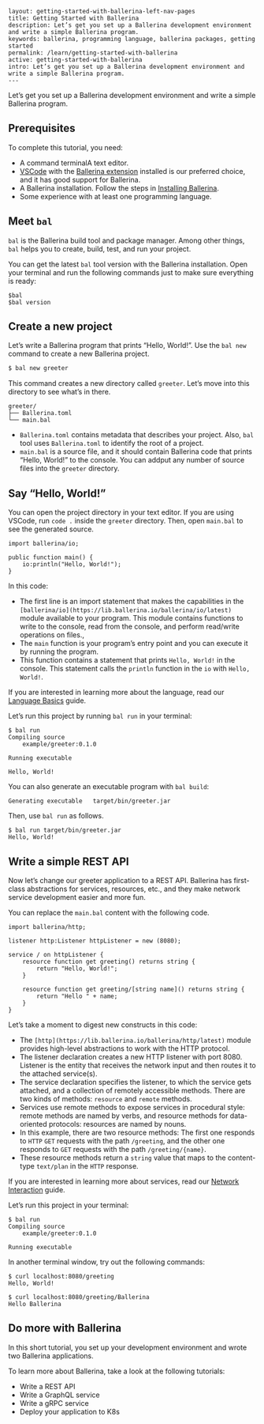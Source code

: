 ```
layout: getting-started-with-ballerina-left-nav-pages
title: Getting Started with Ballerina
description: Let’s get you set up a Ballerina development environment and write a simple Ballerina program.
keywords: ballerina, programming language, ballerina packages, getting started
permalink: /learn/getting-started-with-ballerina
active: getting-started-with-ballerina
intro: Let’s get you set up a Ballerina development environment and write a simple Ballerina program.
---
```

Let’s get you set up a Ballerina development environment and write a simple Ballerina program.

## Prerequisites

To complete this tutorial, you need:

- A command terminalA text editor.
- [VSCode](https://code.visualstudio.com/) with the [Ballerina extension](https://marketplace.visualstudio.com/items?itemName=WSO2.ballerina) installed is our preferred choice, and it has good support for Ballerina.
- A Ballerina installation. Follow the steps in [Installing Ballerina](https://ballerina.io/learn/installing-ballerina/setting-up-ballerina/).
- Some experience with at least one programming language. 

## Meet `bal`

`bal` is the Ballerina build tool and package manager. Among other things, `bal` helps you to create, build, test, and run your project. 

You can get the latest `bal` tool version with the Ballerina installation. Open your terminal and run the following commands just to make sure everything is ready:

```
$bal
$bal version
```

## Create a new project

Let’s write a Ballerina program that prints “Hello, World!”. Use the `bal new` command to create a new Ballerina project. 

```bash
$ bal new greeter
```

This command creates a new directory called `greeter`. Let’s move into this directory to see what’s in there. 

```
greeter/
├── Ballerina.toml
└── main.bal
```

- `Ballerina.toml` contains metadata that describes your project. Also, `bal` tool uses `Ballerina.toml` to identify the root of a project.
- `main.bal` is a source file, and it should contain Ballerina code that prints “Hello, World!” to the console. You can addput any number of source files into the `greeter` directory.

## Say “Hello, World!”

You can open the project directory in your text editor. If you are using VSCode, run `code .` inside the `greeter` directory. Then, open `main.bal` to see the generated source.

```ballerina
import ballerina/io;

public function main() {
    io:println("Hello, World!");
}
```

In this code:

- The first line is an import statement that makes the capabilities in the `[ballerina/io](https://lib.ballerina.io/ballerina/io/latest)` module available to your program. This module contains functions to write to the console, read from the console, and perform read/write operations on files.,
- The `main` function is your program’s entry point and you can execute it by running the program. 
- This function contains a statement that prints `Hello, World!` in the console. This statement calls the `println` function in the `io` with `Hello, World!`.

If you are interested in learning more about the language, read our [Language Basics](https://ballerina.io/learn/language-basics/) guide. 

Let’s run this project by running `bal run` in your terminal:

```
$ bal run
Compiling source
	example/greeter:0.1.0

Running executable

Hello, World!
```

You can also generate an executable program with `bal build`:

```$ bal buildCompiling source	sameera/greeter:0.1.0
Generating executable	target/bin/greeter.jar
```

Then, use `bal run` as follows.

```
$ bal run target/bin/greeter.jar
Hello, World!
```

## Write a simple REST API

Now let’s change our greeter application to a REST API. Ballerina has first-class abstractions for services, resources, etc., and they make network service development easier and more fun. 

You can replace the `main.bal` content with the following code.

```
import ballerina/http;

listener http:Listener httpListener = new (8080);

service / on httpListener {
    resource function get greeting() returns string { 
        return "Hello, World!"; 
    }

    resource function get greeting/[string name]() returns string { 
        return "Hello " + name; 
    }
}
```

Let’s take a moment to digest new constructs in this code:

- The `[http](https://lib.ballerina.io/ballerina/http/latest)` module provides high-level abstractions to work with the HTTP protocol. 
- The listener declaration creates a new HTTP listener with port 8080. Listener is the entity that receives the network input and then routes it to the attached service(s).
- The service declaration specifies the listener, to which the service gets attached, and a collection of remotely accessible methods. There are two kinds of methods: `resource` and `remote` methods.
- Services use remote methods to expose services in procedural style: remote methods are named by verbs, and resource methods for data-oriented protocols: resources are named by nouns.
- In this example, there are two resource methods: The first one responds to `HTTP` `GET` requests with the path `/greeting`, and the other one responds to `GET` requests with the path `/greeting/{name}`.
- These resource methods return a `string` value that maps to the content-type `text/plan` in the `HTTP` response.



If you are interested in learning more about services, read our [Network Interaction](https://ballerina.io/learn/distinctive-language-features/network-interaction/) guide. 

Let’s run this project in your terminal:

```
$ bal run
Compiling source
	example/greeter:0.1.0

Running executable
```

In another terminal window, try out the following commands:

```
$ curl localhost:8080/greeting
Hello, World!

$ curl localhost:8080/greeting/Ballerina
Hello Ballerina
```

## Do more with Ballerina

In this short tutorial, you set up your development environment and wrote two Ballerina applications.

To learn more about Ballerina, take a look at the following tutorials:

- Write a REST API
- Write a GraphQL service 
- Write a gRPC service 
- Deploy your application to K8s